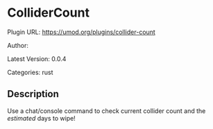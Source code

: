 # ColliderCount

Plugin URL: https://umod.org/plugins/collider-count

Author: 

Latest Version: 0.0.4

Categories: rust

## Description

Use a chat/console command to check current collider count and the *estimated* days to wipe!
